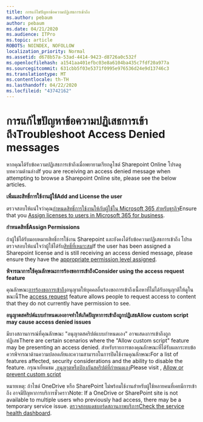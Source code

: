 ```yaml
---
title: การแก้ไขปัญหาข้อความปฏิเสธการเข้าถึง
ms.author: pebaum
author: pebaum
ms.date: 04/21/2020
ms.audience: ITPro
ms.topic: article
ROBOTS: NOINDEX, NOFOLLOW
localization_priority: Normal
ms.assetid: d678b57a-53ad-4414-9423-d8726a0c532f
ms.openlocfilehash: a1541aa401efbc03e8a6104ba435c7fdf20a977a
ms.sourcegitcommit: 631cbb5f03e5371f0995e976536d24e9d13746c3
ms.translationtype: MT
ms.contentlocale: th-TH
ms.lasthandoff: 04/22/2020
ms.locfileid: "43742162"
---
```

# <a name="troubleshoot-access-denied-messages"></a><span data-ttu-id="3a683-102">การแก้ไขปัญหาข้อความปฏิเสธการเข้าถึง</span><span class="sxs-lookup"><span data-stu-id="3a683-102">Troubleshoot Access Denied messages</span></span>

<span data-ttu-id="3a683-103">หากคุณได้รับข้อความปฏิเสธการเข้าถึงเมื่อพยายามเรียกดูไซต์ Sharepoint Online โปรดดูบทความด้านล่าง</span><span class="sxs-lookup"><span data-stu-id="3a683-103">If you are receiving an access denied message when attempting to browse a Sharepoint Online site, please see the below articles.</span></span>

<span data-ttu-id="3a683-104">**เพิ่มและสิทธิ์การใช้งานผู้ใช้**</span><span class="sxs-lookup"><span data-stu-id="3a683-104">**Add and License the user**</span></span>

<span data-ttu-id="3a683-105">ตรวจสอบให้แน่ใจว่าคุณ[กําหนดสิทธิ์การใช้งานให้กับผู้ใช้ใน Microsoft 365 สําหรับธุรกิจ](https://docs.microsoft.com/office365/admin/subscriptions-and-billing/assign-licenses-to-users?view=o365-worldwide&amp;tabs=One)</span><span class="sxs-lookup"><span data-stu-id="3a683-105">Ensure that you [Assign licenses to users in Microsoft 365 for business](https://docs.microsoft.com/office365/admin/subscriptions-and-billing/assign-licenses-to-users?view=o365-worldwide&amp;tabs=One).</span></span>

<span data-ttu-id="3a683-106">**กําหนดสิทธิ์**</span><span class="sxs-lookup"><span data-stu-id="3a683-106">**Assign Permissions**</span></span>

<span data-ttu-id="3a683-107">ถ้าผู้ใช้ได้รับมอบหมายสิทธิ์การใช้งาน Sharepoint และยังคงได้รับข้อความปฏิเสธการเข้าถึง โปรดตรวจสอบให้แน่ใจว่าผู้ใช้ได้รับ[สิทธิ์ที่เหมาะสม](https://docs.microsoft.com/sharepoint/understanding-permission-levels)</span><span class="sxs-lookup"><span data-stu-id="3a683-107">If the user has been assigned a Sharepoint license and is still receiving an access denied message, please ensure they have the [appropriate permission level assigned](https://docs.microsoft.com/sharepoint/understanding-permission-levels).</span></span>

<span data-ttu-id="3a683-108">**พิจารณาการใช้คุณลักษณะการร้องขอการเข้าถึง**</span><span class="sxs-lookup"><span data-stu-id="3a683-108">**Consider using the access request feature**</span></span>

<span data-ttu-id="3a683-109">คุณลักษณะ[การร้องขอการเข้าถึง](https://support.office.com/article/Set-up-and-manage-access-requests-94B26E0B-2822-49D4-929A-8455698654B3)อนุญาตให้บุคคลอื่นร้องขอการเข้าถึงเนื้อหาที่ไม่ได้รับอนุญาติให้ดูในขณะนี้</span><span class="sxs-lookup"><span data-stu-id="3a683-109">The [access request](https://support.office.com/article/Set-up-and-manage-access-requests-94B26E0B-2822-49D4-929A-8455698654B3) feature allows people to request access to content that they do not currently have permission to see.</span></span> 

<span data-ttu-id="3a683-110">**อนุญาตสคริปต์แบบกําหนดเองอาจทําให้เกิดปัญหาการเข้าถึงถูกปฏิเสธ**</span><span class="sxs-lookup"><span data-stu-id="3a683-110">**Allow custom script may cause access denied issues**</span></span>

<span data-ttu-id="3a683-111">มีบางสถานการณ์ที่คุณลักษณะ "อนุญาตสคริปต์แบบกําหนดเอง" อาจแสดงการเข้าถึงถูกปฏิเสธ</span><span class="sxs-lookup"><span data-stu-id="3a683-111">There are certain scenarios where the "Allow custom script" feature may be presenting an access denied.</span></span> <span data-ttu-id="3a683-112">สําหรับรายการของคุณลักษณะที่ได้รับผลกระทบข้อควรพิจารณาด้านความปลอดภัยและความสามารถในการปิดใช้งานคุณลักษณะ</span><span class="sxs-lookup"><span data-stu-id="3a683-112">For a list of features affected, security considerations and the ability to disable the feature.</span></span> <span data-ttu-id="3a683-113">กรุณาเยี่ยมชม ,[อนุญาตหรือป้องกันสคริปต์ที่กําหนดเอง](https://docs.microsoft.com/sharepoint/allow-or-prevent-custom-script)</span><span class="sxs-lookup"><span data-stu-id="3a683-113">Please visit , [Allow or prevent custom script](https://docs.microsoft.com/sharepoint/allow-or-prevent-custom-script)</span></span>

<span data-ttu-id="3a683-114">หมายเหตุ: ถ้าไซต์ OneDrive หรือ SharePoint ไม่พร้อมใช้งานสําหรับผู้ใช้หลายคนที่เคยมีการเข้าถึง อาจมีปัญหาการบริการชั่วคราว</span><span class="sxs-lookup"><span data-stu-id="3a683-114">Note: If a OneDrive or SharePoint site is not available to multiple users who previously had access, there may be a temporary service issue.</span></span> <span data-ttu-id="3a683-115">[ตรวจสอบแดชบอร์ดสถานภาพบริการ](https://portal.office.com/adminportal/home#/servicehealth)</span><span class="sxs-lookup"><span data-stu-id="3a683-115">[Check the service health dashboard](https://portal.office.com/adminportal/home#/servicehealth).</span></span>


  

